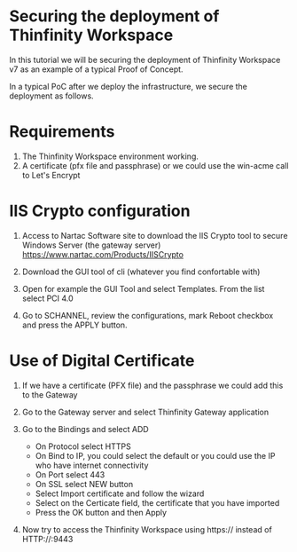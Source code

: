 # Securing the deployment of Thinfinity Workspace 

In this tutorial we will be securing the deployment of Thinfinity Workspace v7 as an example of a typical Proof of Concept. 

In a typical PoC after we deploy the infrastructure, we secure the deployment as follows.

Requirements
============

1. The Thinfinity Workspace environment working.
2. A certificate (pfx file and passphrase) or we could use the win-acme call to Let's Encrypt



IIS Crypto configuration
=
1. Access to Nartac Software site to download the IIS Crypto tool to secure Windows Server (the gateway server) https://www.nartac.com/Products/IISCrypto   

2. Download the GUI tool of cli (whatever you find confortable with)

3. Open for example the GUI Tool and select Templates. From the list select PCI 4.0

4. Go to SCHANNEL, review the configurations, mark Reboot checkbox and press the APPLY button. 

            
Use of Digital Certificate
=
1. If we have a certificate (PFX file) and the passphrase we could add this to the Gateway
   
2. Go to the Gateway server and select Thinfinity Gateway application
   
3. Go to the Bindings and select ADD
	- On Protocol select HTTPS
	- On Bind to IP, you could select the default or you could use the IP who have internet connectivity
	- On Port select 443
	- On SSL select NEW button
 	- Select Import certificate and follow the wizard
  	- Select on the Certicate field, the certificate that you have imported
   	- Press the OK button and then Apply 

4. Now try to access the Thinfinity Workspace using https://<server FQDN or IP Address> instead of HTTP://<server FQDN or IP Address>:9443
